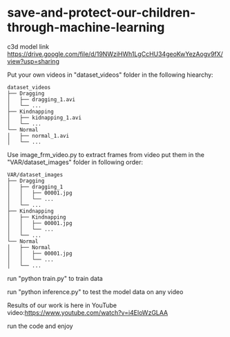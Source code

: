 # save-and-protect-our-children-through-machine-learning

c3d model link
https://drive.google.com/file/d/19NWziHWh1LgCcHU34geoKwYezAogv9fX/view?usp=sharing

Put your own videos in "dataset_videos" folder in the following hiearchy:
  ```
  dataset_videos
  ├── Dragging
  │   ├── dragging_1.avi
  │   └── ...
  ├── Kindnapping
  │   ├── kidnapping_1.avi
  │   └── ...
  └── Normal
  │   ├── normal_1.avi
  │   └── ...
  ```
Use image_frm_video.py to extract frames from video put them in the "VAR/dataset_images" folder in following order:
  ```
  VAR/dataset_images
  ├── Dragging
  │   ├── dragging_1
  │   │   ├── 00001.jpg
  │   │   └── ...
  │   └── ...
  ├── Kindnapping
  │   ├── Kindnapping
  │   │   ├── 00001.jpg
  │   │   └── ...
  │   └── ...
  └── Normal
  │   ├── Normal
  │   │   ├── 00001.jpg
  │   │   └── ...
  │   └── ...
  ```
  
  run "python train.py" to train data
  
  
  run "python inference.py" to test the model data on any video
  
  Results of our work is here in YouTube video:https://www.youtube.com/watch?v=i4EloWzGLAA
  
  run the code and enjoy
  
